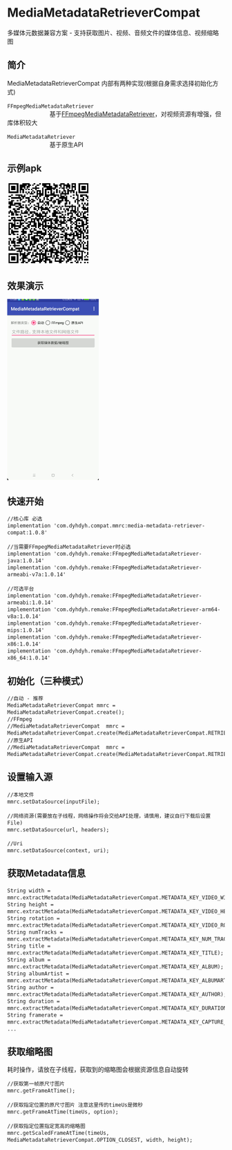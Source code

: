 # MediaMetadataRetrieverCompat
多媒体元数据兼容方案 - 支持获取图片、视频、音频文件的媒体信息、视频缩略图  

## __简介__
MediaMetadataRetrieverCompat 内部有两种实现(根据自身需求选择初始化方式)  

`FFmpegMediaMetadataRetriever`  
&emsp;&emsp;&emsp;&emsp;&emsp;&emsp;&emsp;基于[FFmpegMediaMetadataRetriever](https://github.com/wseemann/FFmpegMediaMetadataRetriever)，对视频资源有增强，但库体积较大  

`MediaMetadataRetriever`   
&emsp;&emsp;&emsp;&emsp;&emsp;&emsp;&emsp;基于原生API


## __示例apk__
![](screenshot/example-download_1.0.8.png)

## __效果演示__
![](screenshot/screenshot.gif)

## __快速开始__
```
//核心库 必选
implementation 'com.dyhdyh.compat.mmrc:media-metadata-retriever-compat:1.0.8'

//当需要FFmpegMediaMetadataRetriever时必选
implementation 'com.dyhdyh.remake:FFmpegMediaMetadataRetriever-java:1.0.14'
implementation 'com.dyhdyh.remake:FFmpegMediaMetadataRetriever-armeabi-v7a:1.0.14'

//可选平台
implementation 'com.dyhdyh.remake:FFmpegMediaMetadataRetriever-armeabi:1.0.14'
implementation 'com.dyhdyh.remake:FFmpegMediaMetadataRetriever-arm64-v8a:1.0.14'
implementation 'com.dyhdyh.remake:FFmpegMediaMetadataRetriever-mips:1.0.14'
implementation 'com.dyhdyh.remake:FFmpegMediaMetadataRetriever-x86:1.0.14'
implementation 'com.dyhdyh.remake:FFmpegMediaMetadataRetriever-x86_64:1.0.14'
```

## __初始化（三种模式）__
```
//自动 - 推荐  
MediaMetadataRetrieverCompat mmrc = MediaMetadataRetrieverCompat.create();  
//FFmpeg  
//MediaMetadataRetrieverCompat  mmrc = MediaMetadataRetrieverCompat.create(MediaMetadataRetrieverCompat.RETRIEVER_FFMPEG);  
//原生API  
//MediaMetadataRetrieverCompat  mmrc = MediaMetadataRetrieverCompat.create(MediaMetadataRetrieverCompat.RETRIEVER_ANDROID);
```
## __设置输入源__
```
//本地文件
mmrc.setDataSource(inputFile);

//网络资源(需要放在子线程，网络操作将会交给API处理，请慎用，建议自行下载后设置File)
mmrc.setDataSource(url, headers);

//Uri
mmrc.setDataSource(context, uri);
```

## __获取Metadata信息__
```
String width = mmrc.extractMetadata(MediaMetadataRetrieverCompat.METADATA_KEY_VIDEO_WIDTH);
String height = mmrc.extractMetadata(MediaMetadataRetrieverCompat.METADATA_KEY_VIDEO_HEIGHT);
String rotation = mmrc.extractMetadata(MediaMetadataRetrieverCompat.METADATA_KEY_VIDEO_ROTATION);
String numTracks = mmrc.extractMetadata(MediaMetadataRetrieverCompat.METADATA_KEY_NUM_TRACKS);
String title = mmrc.extractMetadata(MediaMetadataRetrieverCompat.METADATA_KEY_TITLE);
String album = mmrc.extractMetadata(MediaMetadataRetrieverCompat.METADATA_KEY_ALBUM);
String albumArtist = mmrc.extractMetadata(MediaMetadataRetrieverCompat.METADATA_KEY_ALBUMARTIST);
String author = mmrc.extractMetadata(MediaMetadataRetrieverCompat.METADATA_KEY_AUTHOR);
String duration = mmrc.extractMetadata(MediaMetadataRetrieverCompat.METADATA_KEY_DURATION);
String framerate = mmrc.extractMetadata(MediaMetadataRetrieverCompat.METADATA_KEY_CAPTURE_FRAMERATE);
...
```

## __获取缩略图__
耗时操作，请放在子线程，获取到的缩略图会根据资源信息自动旋转  

```
//获取第一帧原尺寸图片
mmrc.getFrameAtTime();

//获取指定位置的原尺寸图片 注意这里传的timeUs是微秒
mmrc.getFrameAtTime(timeUs, option);

//获取指定位置指定宽高的缩略图
mmrc.getScaledFrameAtTime(timeUs, MediaMetadataRetrieverCompat.OPTION_CLOSEST, width, height);
```
